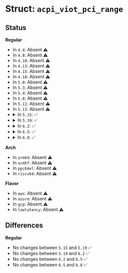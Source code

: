 # Struct: <code>acpi_viot_pci_range</code>

## Status
<b>Regular</b>
<ul>
<li>
In <code>4.4</code>: Absent ⚠️
</li>
<li>
In <code>4.8</code>: Absent ⚠️
</li>
<li>
In <code>4.10</code>: Absent ⚠️
</li>
<li>
In <code>4.13</code>: Absent ⚠️
</li>
<li>
In <code>4.15</code>: Absent ⚠️
</li>
<li>
In <code>4.18</code>: Absent ⚠️
</li>
<li>
In <code>5.0</code>: Absent ⚠️
</li>
<li>
In <code>5.3</code>: Absent ⚠️
</li>
<li>
In <code>5.4</code>: Absent ⚠️
</li>
<li>
In <code>5.8</code>: Absent ⚠️
</li>
<li>
In <code>5.11</code>: Absent ⚠️
</li>
<li>
In <code>5.13</code>: Absent ⚠️
</li>
<li>
<details>
<summary>In <code>5.15</code>: ✅</summary>

```c
struct acpi_viot_pci_range {
    struct acpi_viot_header header;
    u32 endpoint_start;
    u16 segment_start;
    u16 segment_end;
    u16 bdf_start;
    u16 bdf_end;
    u16 output_node;
    u8 reserved[6];
};
```
</details>
</li>
<li>
<details>
<summary>In <code>5.19</code>: ✅</summary>

```c
struct acpi_viot_pci_range {
    struct acpi_viot_header header;
    u32 endpoint_start;
    u16 segment_start;
    u16 segment_end;
    u16 bdf_start;
    u16 bdf_end;
    u16 output_node;
    u8 reserved[6];
};
```
</details>
</li>
<li>
<details>
<summary>In <code>6.2</code>: ✅</summary>

```c
struct acpi_viot_pci_range {
    struct acpi_viot_header header;
    u32 endpoint_start;
    u16 segment_start;
    u16 segment_end;
    u16 bdf_start;
    u16 bdf_end;
    u16 output_node;
    u8 reserved[6];
};
```
</details>
</li>
<li>
<details>
<summary>In <code>6.5</code>: ✅</summary>

```c
struct acpi_viot_pci_range {
    struct acpi_viot_header header;
    u32 endpoint_start;
    u16 segment_start;
    u16 segment_end;
    u16 bdf_start;
    u16 bdf_end;
    u16 output_node;
    u8 reserved[6];
};
```
</details>
</li>
<li>
<details>
<summary>In <code>6.8</code>: ✅</summary>

```c
struct acpi_viot_pci_range {
    struct acpi_viot_header header;
    u32 endpoint_start;
    u16 segment_start;
    u16 segment_end;
    u16 bdf_start;
    u16 bdf_end;
    u16 output_node;
    u8 reserved[6];
};
```
</details>
</li>
</ul>
<b>Arch</b>
<ul>
<li>
In <code>arm64</code>: Absent ⚠️
</li>
<li>
In <code>armhf</code>: Absent ⚠️
</li>
<li>
In <code>ppc64el</code>: Absent ⚠️
</li>
<li>
In <code>riscv64</code>: Absent ⚠️
</li>
</ul>
<b>Flavor</b>
<ul>
<li>
In <code>aws</code>: Absent ⚠️
</li>
<li>
In <code>azure</code>: Absent ⚠️
</li>
<li>
In <code>gcp</code>: Absent ⚠️
</li>
<li>
In <code>lowlatency</code>: Absent ⚠️
</li>
</ul>

## Differences
<b>Regular</b>
<ul>
<li>
No changes between <code>5.15</code> and <code>5.19</code> ✅
</li>
<li>
No changes between <code>5.19</code> and <code>6.2</code> ✅
</li>
<li>
No changes between <code>6.2</code> and <code>6.5</code> ✅
</li>
<li>
No changes between <code>6.5</code> and <code>6.8</code> ✅
</li>
</ul>
